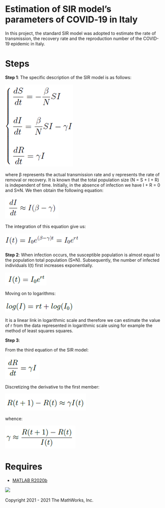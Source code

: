 # Estimation of SIR model’s parameters of COVID‑19 in Italy
In this project, the standard SIR model was adopted to estimate the rate of transmission, the recovery rate and the reproduction number of the COVID-19 epidemic in Italy.

# Steps
**Step 1**:
The specific description of the SIR model is as follows:

![SIR model1](/images/sir_model.png)

where β represents the actual transmission rate and γ represents the rate of removal or recovery. It is known that the total population size (N = S + I + R) is independent of time. Initially, in the absence of infection we have I + R = 0 and S≈N. We then obtain the following equation:

![SIR model2](/images/eq1.png)

The integration of this equation give us:

![SIR model3](/images/eq2.png)

**Step 2**:
When infection occurs, the susceptible population is almost equal to the population total population (S≈N). Subsequently, the number of infected individuals I(t) first increases exponentially.

![SIR model4](/images/eq3.png)

Moving on to logarithms:

![SIR model5](/images/eq4.png)

It is a linear link in logarithmic scale and therefore we can estimate the value of r from the data represented in logarithmic scale using for example the method of least squares squares.

**Step 3**:

From the third equation of the SIR model:

![SIR model6](/images/eq5.png)

Discretizing the derivative to the first member:

![SIR model7](/images/eq6.png)

whence:

![SIR model8](/images/eq7.png)



# Requires
- [MATLAB R2020b](https://www.mathworks.com/products/matlab.html)

[![](https://www.mathworks.com/matlabcentral/images/matlab-file-exchange.svg)](#)


Copyright 2021 - 2021 The MathWorks, Inc.
